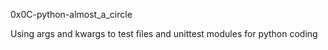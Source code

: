 0x0C-python-almost_a_circle

Using args and kwargs to test files and unittest modules for python coding
